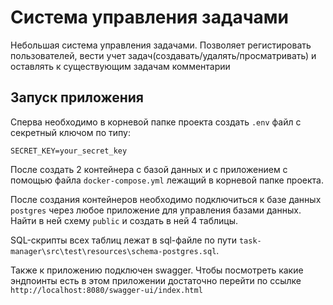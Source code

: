 # Система управления задачами

Небольшая система управления задачами. Позволяет регистировать пользователей, вести учет задач(создавать/удалять/просматривать) и оставлять к существующим задачам комментарии

## Запуск приложения

Сперва необходимо в корневой папке проекта создать `.env` файл с секретный ключом по типу:

```
SECRET_KEY=your_secret_key
```
После создать 2 контейнера с базой данных и с приложением с помощью файла `docker-compose.yml` лежащий в корневой папке проекта.

После создания контейнеров необходимо подключиться к базе данных `postgres` через любое приложение для управления базами данных. Найти в ней схему `public` и создать в ней 4 таблицы.

SQL-скрипты всех таблиц лежат в sql-файле по пути `task-manager\src\test\resources\schema-postgres.sql`.

Также к приложению подключен swagger. Чтобы посмотреть какие эндпоинты есть в этом приложении достаточно перейти по ссылке `http://localhost:8080/swagger-ui/index.html`
